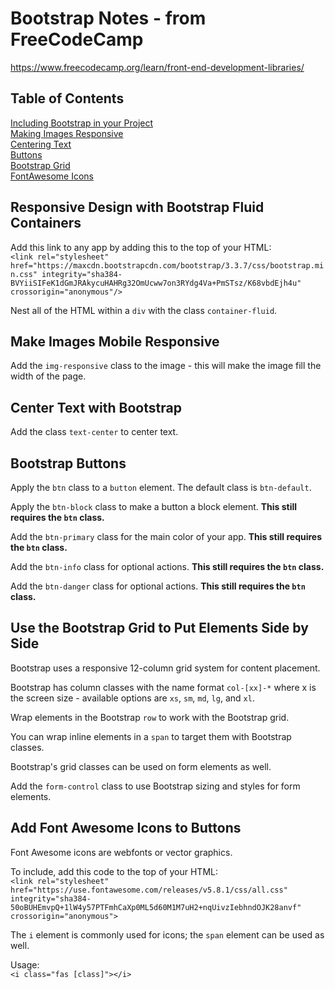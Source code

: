 # Bootstrap Notes - from FreeCodeCamp
https://www.freecodecamp.org/learn/front-end-development-libraries/

## Table of Contents
[Including Bootstrap in your Project](#responsive-design-with-bootstrap-fluid-containers)  
[Making Images Responsive](#make-images-mobile-responsive)  
[Centering Text](#center-text-with-bootstrap)  
[Buttons](#bootstrap-buttons)  
[Bootstrap Grid](#use-the-bootstrap-grid-to-put-elements-side-by-side)  
[FontAwesome Icons](#add-font-awesome-icons-to-buttons)  

## Responsive Design with Bootstrap Fluid Containers

Add this link to any app by adding this to the top of your HTML:  
`<link rel="stylesheet" href="https://maxcdn.bootstrapcdn.com/bootstrap/3.3.7/css/bootstrap.min.css" integrity="sha384-BVYiiSIFeK1dGmJRAkycuHAHRg32OmUcww7on3RYdg4Va+PmSTsz/K68vbdEjh4u" crossorigin="anonymous"/>`

Nest all of the HTML within a `div` with the class `container-fluid`.

## Make Images Mobile Responsive

Add the `img-responsive` class to the image - this will make the image fill the width of the page.

## Center Text with Bootstrap

Add the class `text-center` to center text.

## Bootstrap Buttons

Apply the `btn` class to a `button` element. The default class is `btn-default`.

Apply the `btn-block` class to make a button a block element. **This still requires the `btn` class.**

Add the `btn-primary` class for the main color of your app. **This still requires the `btn` class.**

Add the `btn-info` class for optional actions. **This still requires the `btn` class.**

Add the `btn-danger` class for optional actions. **This still requires the `btn` class.**

## Use the Bootstrap Grid to Put Elements Side by Side

Bootstrap uses a responsive 12-column grid system for content placement.

Bootstrap has column classes with the name format `col-[xx]-*` where x is the screen size - available options are `xs`, `sm`, `md`, `lg`, and `xl`.

Wrap elements in the Bootstrap `row` to work with the Bootstrap grid.

You can wrap inline elements in a `span` to target them with Bootstrap classes.

Bootstrap's grid classes can be used on form elements as well.

Add the `form-control` class to use Bootstrap sizing and styles for form elements.

## Add Font Awesome Icons to Buttons

Font Awesome icons are webfonts or vector graphics.

To include, add this code to the top of your HTML:  
`<link rel="stylesheet" href="https://use.fontawesome.com/releases/v5.8.1/css/all.css" integrity="sha384-50oBUHEmvpQ+1lW4y57PTFmhCaXp0ML5d60M1M7uH2+nqUivzIebhndOJK28anvf" crossorigin="anonymous">`

The `i` element is commonly used for icons; the `span` element can be used as well.

Usage:  
`<i class="fas [class]"></i>`